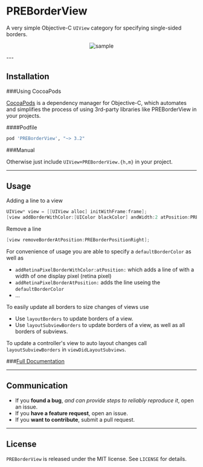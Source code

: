 PREBorderView
=============

A very simple Objective-C `UIView` category for specifying single-sided borders. 

<p align="center" >
  <img src="https://raw.githubusercontent.com/pres/PREBorderView/master/sample.png" alt="sample" title="sample">
</p>
---

## Installation

###Using CocoaPods

[CocoaPods](https://cocoapods.org/) is a dependency manager for Objective-C, which automates and simplifies the process of using 3rd-party libraries like PREBorderView in your projects.

####Podfile

```ruby
pod 'PREBorderView', "~> 3.2"
```

###Manual

Otherwise just include `UIView+PREBorderView.{h,m}` in your project.

---

## Usage

Adding a line to a view

```objective-c
UIView* view = [[UIView alloc] initWithFrame:frame];
[view addBorderWithColor:[UIColor blackColor] andWidth:2 atPosition:PREBorderPositionRight];
```

Remove a line

```objective-c
[view removeBorderAtPosition:PREBorderPositionRight];
```

For convenience of usage you are able to specify a `defaultBorderColor` as well as 

- `addRetinaPixelBorderWithColor:atPosition:` which adds a line of with a width of one display pixel (retina pixel)
- `addRetinaPixelBorderAtPosition:` adds the line useing the `defaultBorderColor`
- ...

To easily update all borders to size changes of views use 
  - Use `layoutBorders` to update borders of a view.
  - Use `layoutSubviewBorders` to update borders of a view, as well as all borders of subviews.
  
To update a controller's view to auto layout changes call `layoutSubviewBorders` in `viewDidLayoutSubviews`.

###[Full Documentation](http://cocoadocs.org/docsets/PREBorderView)

---

## Communication

- If you **found a bug**, _and can provide steps to reliably reproduce it_, open an issue.
- If you **have a feature request**, open an issue.
- If you **want to contribute**, submit a pull request.

---

## License

`PREBorderView` is released under the MIT license. See `LICENSE` for details.
